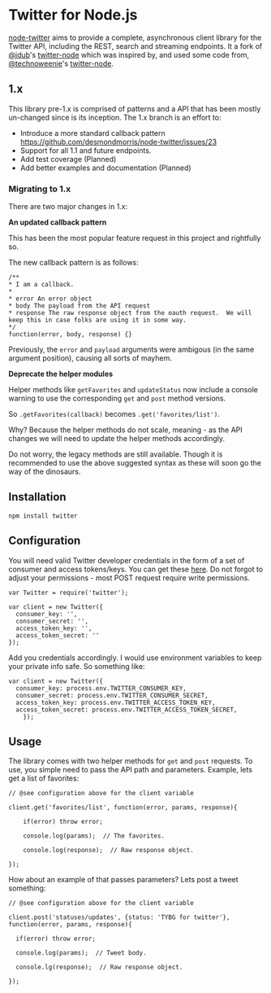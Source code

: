 Twitter for Node.js
======================================

[node-twitter](https://github.com/desmondmorris/node-twitter) aims to provide a complete, asynchronous client library for the Twitter API, including the REST, search and streaming endpoints. It a fork of [@jdub](https://github.com/jdub)'s [twitter-node](https://github.com/jdub) which was inspired by, and used some code from, [@technoweenie](https://github.com/technoweenie)'s [twitter-node](https://github.com/technoweenie/twitter-node).

## 1.x

This library pre-1.x is comprised of patterns and a API that has been mostly un-changed since is its inception.  The 1.x branch is an effort to:

* Introduce a more standard callback pattern https://github.com/desmondmorris/node-twitter/issues/23
* Support for all 1.1 and future endpoints.
* Add test coverage (Planned)
* Add better examples and documentation (Planned)

### Migrating to 1.x

There are two major changes in 1.x:

**An updated callback pattern**

This has been the most popular feature request in this project and rightfully so.

The new callback pattern is as follows:

````
/**
* I am a callback.
*
* error An error object
* body The payload from the API request
* response The raw response object from the oauth request.  We will keep this in case folks are using it in some way.
*/
function(error, body, response) {}
````

Previously, the `error` and `payload` arguments were ambigous (in the same argument position), causing all sorts of mayhem.

**Deprecate the helper modules**

Helper methods like `getFavorites` and `updateStatus` now include a console warning to use the corresponding `get` and `post` method versions.

So `.getFavorites(callback)` becomes `.get('favorites/list')`.

Why?  Because the helper methods do not scale, meaning - as the API changes we will need to update the helper methods accordingly.

Do not worry, the legacy methods are still available. Though it is recommended to use the above suggested syntax as these will soon go the way of the dinosaurs.


## Installation

`npm install twitter`


## Configuration

You will need valid Twitter developer credentials in the form of a set of consumer and access tokens/keys.  You can get these [here](https://apps.twitter.com/).  Do not forgot to adjust your permissions - most POST request require write permissions.

````
var Twitter = require('twitter');

var client = new Twitter({
  consumer_key: '',
  consumer_secret: '',
  access_token_key: '',
  access_token_secret: ''
});
````

Add you credentials accordingly.  I would use environment variables to keep your private info safe.  So something like:

````
var client = new Twitter({
  consumer_key: process.env.TWITTER_CONSUMER_KEY,
  consumer_secret: process.env.TWITTER_CONSUMER_SECRET,
  access_token_key: process.env.TWITTER_ACCESS_TOKEN_KEY,
  access_token_secret: process.env.TWITTER_ACCESS_TOKEN_SECRET,
	});
````

## Usage

The library comes with two helper methods for `get` and `post` requests.  To use, you simple need to pass  the API path and parameters.  Example, lets get a list of favorites:

````
// @see configuration above for the client variable

client.get('favorites/list', function(error, params, response){

	if(error) throw error;

	console.log(params);  // The favorites.

	console.log(response);  // Raw response object.

});

````

How about an example of that passes parameters?  Lets post a tweet something:

````
// @see configuration above for the client variable

client.post('statuses/updates', {status: 'TYBG for twitter'},  function(error, params, response){

  if(error) throw error;

  console.log(params);  // Tweet body.

  console.lg(response);  // Raw response object.

});
````
